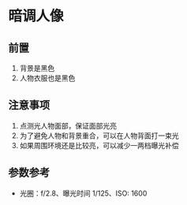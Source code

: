 # 暗调人像

## 前置

1. 背景是黑色
2. 人物衣服也是黑色

## 注意事项
1. 点测光人物面部，保证面部光亮
2. 为了避免人物和背景重合，可以在人物背面打一束光
3. 如果周围环境还是比较亮，可以减少一两档曝光补偿


## 参数参考

- 光圈：f/2.8、曝光时间 1/125、ISO: 1600
